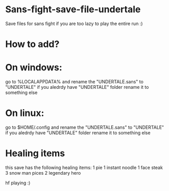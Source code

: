 # Sans-fight-save-file-undertale
Save files for sans fight if you are too lazy to play the entire run :)

# How to add?
  # On windows:
  go to %LOCALAPPDATA% and rename the "UNDERTALE.sans" to "UNDERTALE" if you aledrdy have "UNDERTALE" folder rename it to something else
  # On linux:
  go to $HOME/.config and rename the "UNDERTALE.sans" to "UNDERTALE" if you aledrdy have "UNDERTALE" folder rename it to something else
 
# Healing items
this save has the following healing items:
1 pie
1 instant noodle 
1 face steak 
3 snow man pices
2 legendary hero

hf playing :)
